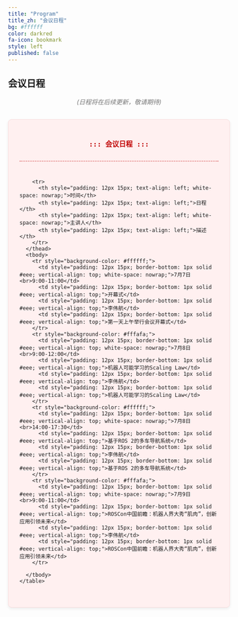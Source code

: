 ```yaml
---
title: "Program"
title_zh: "会议日程"
bg: #ffffff
color: darkred
fa-icon: bookmark
style: left
published: false
---
```


## 会议日程



<p class="schedule-note" style="text-align: center; color: #777; font-style: italic; margin-bottom: 30px;">
  (日程将在后续更新，敬请期待)
</p>

<div class="schedule-container" style="background-color: #fff0f0; padding: 25px; border-radius: 8px; border: 1px solid #f8dcdc; box-shadow: 0 3px 6px rgba(0,0,0,0.07); margin-bottom: 30px;"> 

  
  <h4 style="text-align: center; font-size: 1.3em; color: #c00000; border-bottom: 2px dotted #e07a7a; padding-bottom: 10px; margin-bottom: 25px; margin-top: 0; font-weight: bold;">

    ::: 会议日程 :::
  </h4>
  
  <div style="overflow-x: auto;"> 
    <table class="schedule-table" style="width: 100%; border-collapse: collapse; font-size: 0.95em; min-width: 600px;"> 
      <thead style="background-color: #c00000; color: white;"> 

        <tr>
          <th style="padding: 12px 15px; text-align: left; white-space: nowrap;">时间</th>
          <th style="padding: 12px 15px; text-align: left;">日程</th>
          <th style="padding: 12px 15px; text-align: left; white-space: nowrap;">主讲人</th>
          <th style="padding: 12px 15px; text-align: left;">描述</th>
        </tr>
      </thead>
      <tbody>
        <tr style="background-color: #ffffff;"> 
          <td style="padding: 12px 15px; border-bottom: 1px solid #eee; vertical-align: top; white-space: nowrap;">7月7日 <br>9:00-11:00</td>
          <td style="padding: 12px 15px; border-bottom: 1px solid #eee; vertical-align: top;">开幕式</td>
          <td style="padding: 12px 15px; border-bottom: 1px solid #eee; vertical-align: top;">李伟航</td>
          <td style="padding: 12px 15px; border-bottom: 1px solid #eee; vertical-align: top;">第一天上午举行会议开幕式</td>
        </tr>
        <tr style="background-color: #fffafa;"> 
          <td style="padding: 12px 15px; border-bottom: 1px solid #eee; vertical-align: top; white-space: nowrap;">7月8日 <br>9:00-12:00</td>
          <td style="padding: 12px 15px; border-bottom: 1px solid #eee; vertical-align: top;">机器人可能学习的Scaling Law</td>
          <td style="padding: 12px 15px; border-bottom: 1px solid #eee; vertical-align: top;">李伟航</td>
          <td style="padding: 12px 15px; border-bottom: 1px solid #eee; vertical-align: top;">机器人可能学习的Scaling Law</td>
        </tr>
        <tr style="background-color: #ffffff;">
          <td style="padding: 12px 15px; border-bottom: 1px solid #eee; vertical-align: top; white-space: nowrap;">7月8日 <br>14:00-17:30</td>
          <td style="padding: 12px 15px; border-bottom: 1px solid #eee; vertical-align: top;">基于ROS 2的多车导航系统</td>
          <td style="padding: 12px 15px; border-bottom: 1px solid #eee; vertical-align: top;">李伟航</td>
          <td style="padding: 12px 15px; border-bottom: 1px solid #eee; vertical-align: top;">基于ROS 2的多车导航系统</td>
        </tr>
        <tr style="background-color: #fffafa;"> 
          <td style="padding: 12px 15px; border-bottom: 1px solid #eee; vertical-align: top; white-space: nowrap;">7月9日 <br>9:00-11:00</td>
          <td style="padding: 12px 15px; border-bottom: 1px solid #eee; vertical-align: top;">ROSCon中国前瞻：机器人界大秀“肌肉”，创新应用引领未来</td>
          <td style="padding: 12px 15px; border-bottom: 1px solid #eee; vertical-align: top;">李伟航</td>
          <td style="padding: 12px 15px; border-bottom: 1px solid #eee; vertical-align: top;">ROSCon中国前瞻：机器人界大秀“肌肉”，创新应用引领未来</td>
        </tr>
       
      </tbody>
    </table>
  </div> 
</div>

<!--![Room Guide](/img/roomguide.png "Room Guide")-->
